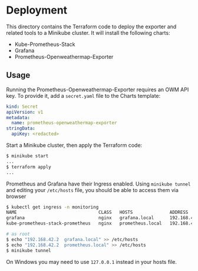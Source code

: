 # Deployment

This directory contains the Terraform code to deploy the exporter and related tools to
a Minikube cluster. It will install the following charts:

- Kube-Prometheus-Stack
- Grafana
- Prometheus-Openweathermap-Exporter

## Usage

Running the Prometheus-Openweathermap-Exporter requires an OWM API key. To provide it, add a
`secret.yaml` file to the Charts template:

```yaml
kind: Secret
apiVersion: v1
metadata:
  name: prometheus-openweathermap-exporter
stringData:
  apiKey: <redacted>
```

Start a Minikube cluster, then apply the Terraform code:

```bash
$ minikube start
...
$ terraform apply
...
```

Prometheus and Grafana have their Ingress enabled. Using `minikube tunnel` and editing your `/etc/hosts` file,
you should be able to access them via browser

```bash
$ kubectl get ingress -n monitoring
NAME                               CLASS   HOSTS              ADDRESS        PORTS   AGE
grafana                            nginx   grafana.local      192.168.49.2   80      22s
kube-prometheus-stack-prometheus   nginx   prometheus.local   192.168.49.2   80      41s

# as root
$ echo "192.168.42.2  grafana.local" >> /etc/hosts
$ echo "192.168.42.2  prometheus.local" >> /etc/hosts
$ minikube tunnel
```

On Windows you may need to use `127.0.0.1` instead in your hosts file.
